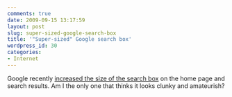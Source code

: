```yaml
---
comments: true
date: 2009-09-15 13:17:59
layout: post
slug: super-sized-google-search-box
title: '"Super-sized" Google search box'
wordpress_id: 30
categories:
- Internet
---
```


Google recently [increased the size of the search box](http://googleblog.blogspot.com/2009/09/now-s-u-p-e-r-sized.html) on the home page and search results. Am I the only one that thinks it looks clunky and amateurish?
